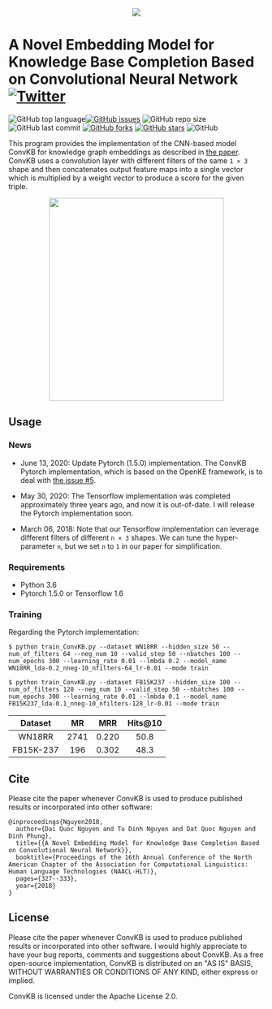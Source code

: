 <p align="center">
	<img src="https://github.com/daiquocnguyen/ConvKB/blob/master/convkb_logo.png">
</p>

# A Novel Embedding Model for Knowledge Base Completion Based on Convolutional Neural Network<a href="https://twitter.com/intent/tweet?text=Wow:&url=https%3A%2F%2Fgithub.com%2Fdaiquocnguyen%2FConvKB%2Fblob%2Fmaster%2FREADME.md"><img alt="Twitter" src="https://img.shields.io/twitter/url?style=social&url=https%3A%2F%2Ftwitter.com%2Fdaiquocng"></a>

<img alt="GitHub top language" src="https://img.shields.io/github/languages/top/daiquocnguyen/ConvKB"><a href="https://github.com/daiquocnguyen/ConvKB/issues"><img alt="GitHub issues" src="https://img.shields.io/github/issues/daiquocnguyen/ConvKB"></a>
<img alt="GitHub repo size" src="https://img.shields.io/github/repo-size/daiquocnguyen/ConvKB">
<img alt="GitHub last commit" src="https://img.shields.io/github/last-commit/daiquocnguyen/ConvKB">
<a href="https://github.com/daiquocnguyen/ConvKB/network"><img alt="GitHub forks" src="https://img.shields.io/github/forks/daiquocnguyen/ConvKB"></a>
<a href="https://github.com/daiquocnguyen/ConvKB/stargazers"><img alt="GitHub stars" src="https://img.shields.io/github/stars/daiquocnguyen/ConvKB"></a>
<img alt="GitHub" src="https://img.shields.io/github/license/daiquocnguyen/ConvKB">

This program provides the implementation of the CNN-based model ConvKB for knowledge graph embeddings as described in [the paper](http://www.aclweb.org/anthology/N18-2053). ConvKB uses a convolution layer with different filters of the same `1 × 3` shape and then concatenates output feature maps into a single vector which is multiplied by a weight vector to produce a score for the given triple.

<p align="center"> 
<img src="https://github.com/daiquocnguyen/ConvKB/blob/master/model.png" width="344" height="400">
</p>

## Usage

### News

- June 13, 2020: Update Pytorch (1.5.0) implementation. The ConvKB Pytorch implementation, which is based on the OpenKE framework, is to deal with [the issue #5](https://github.com/daiquocnguyen/ConvKB/issues/5#issuecomment-634568519).

- May 30, 2020: The Tensorflow implementation was completed approximately three years ago, and now it is out-of-date. I will release the Pytorch implementation soon.

- March 06, 2018: Note that our Tensorflow implementation can leverage different filters of different `n × 3` shapes. We can tune the hyper-parameter `n`, but we set `n` to `1` in our paper for simplification.

### Requirements

- Python 3.6
- Pytorch 1.5.0 or Tensorflow 1.6 

### Training

Regarding the Pytorch implementation:

	$ python train_ConvKB.py --dataset WN18RR --hidden_size 50 --num_of_filters 64 --neg_num 10 --valid_step 50 --nbatches 100 --num_epochs 300 --learning_rate 0.01 --lmbda 0.2 --model_name WN18RR_lda-0.2_nneg-10_nfilters-64_lr-0.01 --mode train
	
	$ python train_ConvKB.py --dataset FB15K237 --hidden_size 100 --num_of_filters 128 --neg_num 10 --valid_step 50 --nbatches 100 --num_epochs 300 --learning_rate 0.01 --lmbda 0.1 --model_name FB15K237_lda-0.1_nneg-10_nfilters-128_lr-0.01 --mode train
	
Dataset	|	MR	|	MRR	|	Hits@10
:-:|:-:|:-:|:-:
WN18RR 	|	2741 	|	0.220	|	50.8	
FB15K-237	|196	|	0.302	|	48.3	

## Cite

Please cite the paper whenever ConvKB is used to produce published results or incorporated into other software:

	@inproceedings{Nguyen2018,
	  author={Dai Quoc Nguyen and Tu Dinh Nguyen and Dat Quoc Nguyen and Dinh Phung},
	  title={{A Novel Embedding Model for Knowledge Base Completion Based on Convolutional Neural Network}},
	  booktitle={Proceedings of the 16th Annual Conference of the North American Chapter of the Association for Computational Linguistics: Human Language Technologies (NAACL-HLT)},
	  pages={327--333},
	  year={2018}
	}
		
## License

Please cite the paper whenever ConvKB is used to produce published results or incorporated into other software. I would highly appreciate to have your bug reports, comments and suggestions about ConvKB. As a free open-source implementation, ConvKB is distributed on an "AS IS" BASIS, WITHOUT WARRANTIES OR CONDITIONS OF ANY KIND, either express or implied. 

ConvKB  is licensed under the Apache License 2.0.
